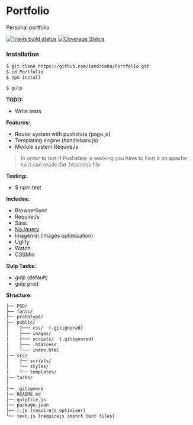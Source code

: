 # Portfolio 
Personal portfolio

[![Travis build status](https://travis-ci.org/iondrimba/Portfolio.svg?branch=master)](https://travis-ci.org/iondrimba/Portfolio) [![Coverage Status](https://coveralls.io/repos/github/iondrimba/Portfolio/badge.svg?branch=master)](https://coveralls.io/github/iondrimba/Portfolio?branch=master)

### Installation

```sh
$ git clone https://github.com/iondrimba/Portfolio.git
$ cd Portfolio
$ npm install

$ gulp
```

__TODO:__
 * Write tests

__Features:__
 * Router system with pushstate (page.js)
 * Templating engine (handlebars.js)
 * Module system RequireJs

> In order to test if Pushstate is working
> you have to host it on apache so it can reads the .htaccess file

__Testing:__
 * $ npm test

__Includes:__
  * BrowserSync
  * RequireJs 
  * Sass
  * [NoJquery]
  * Imagemin (images optimization)
  * Uglify
  * Watch
  * CSSMin

__Gulp Tasks:__

 * gulp (default)
 * gulp prod

__Structure:__

````bash
├── PSD/
├── fonts/
├── prototype/
├── public/
│    ├─── css/  (.gitignored)
│    ├─── images/
│    ├─── scripts/  (.gitignored)
│    ├─── .htaccess
│    └─── index.html
│── src/
│    ├── scripts/
│    └── styles/
│    └── templates/
│── tasks/
│
│── .gitignore
│── README.md
│── gulpfile.js
│── package.json
│── r.js (requirejs optimizer)
└── text.js (requirejs import text files)
````

[NoJquery]:<https://www.npmjs.com/package/nojquery>
